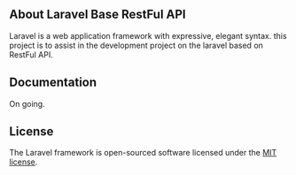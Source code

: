 ## About Laravel Base RestFul API

Laravel is a web application framework with expressive, elegant syntax. this project is to assist in the development project on the laravel based on RestFul API.

## Documentation
On going.

## License

The Laravel framework is open-sourced software licensed under the [MIT license](https://opensource.org/licenses/MIT).
